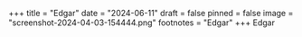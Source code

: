 +++
title = "Edgar"
date = "2024-06-11"
draft = false
pinned = false
image = "screenshot-2024-04-03-154444.png"
footnotes = "Edgar"
+++
Edgar